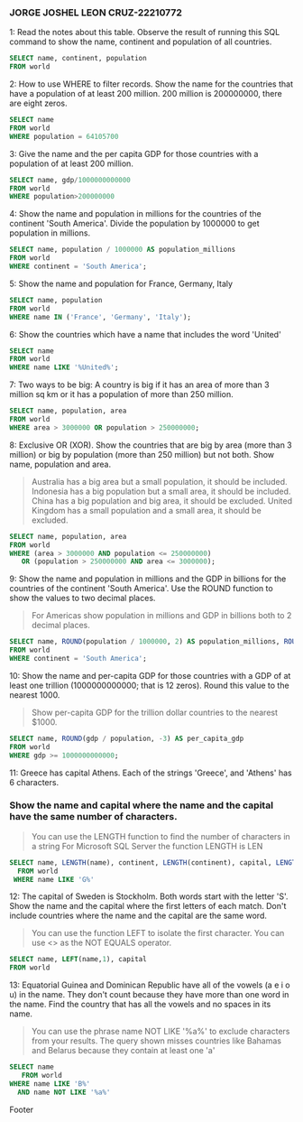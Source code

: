 ### JORGE JOSHEL LEON CRUZ-22210772

1: 
Read the notes about this table. Observe the result of running this SQL command to show the name, continent and population of all countries.
```sql
SELECT name, continent, population 
FROM world
```
2:
How to use WHERE to filter records. Show the name for the countries that have a population of at least 200 million. 200 million is 200000000, there are eight zeros.
```sql
SELECT name 
FROM world
WHERE population = 64105700
```
3:
Give the name and the per capita GDP for those countries with a population of at least 200 million.
```sql
SELECT name, gdp/1000000000000
FROM world 
WHERE population>200000000
```
4:
Show the name and population in millions for the countries of the continent 'South America'. Divide the population by 1000000 to get population in millions.
```sql
SELECT name, population / 1000000 AS population_millions
FROM world
WHERE continent = 'South America';
```
5:
Show the name and population for France, Germany, Italy
```sql
SELECT name, population
FROM world
WHERE name IN ('France', 'Germany', 'Italy');
```
6:
Show the countries which have a name that includes the word 'United'
```sql
SELECT name 
FROM world
WHERE name LIKE '%United%';
```
7:
Two ways to be big: A country is big if it has an area of more than 3 million sq km or it has a population of more than 250 million.
```sql
SELECT name, population, area
FROM world
WHERE area > 3000000 OR population > 250000000;
```
8:
Exclusive OR (XOR). Show the countries that are big by area (more than 3 million) or big by population (more than 250 million) but not both. Show name, population and area.
> Australia has a big area but a small population, it should be included.
> Indonesia has a big population but a small area, it should be included.
> China has a big population and big area, it should be excluded.
> United Kingdom has a small population and a small area, it should be excluded.
```sql
SELECT name, population, area
FROM world
WHERE (area > 3000000 AND population <= 250000000) 
   OR (population > 250000000 AND area <= 3000000);
```
9:
Show the name and population in millions and the GDP in billions for the countries of the continent 'South America'. Use the ROUND function to show the values to two decimal places.
> For Americas show population in millions and GDP in billions both to 2 decimal places.
```sql
SELECT name, ROUND(population / 1000000, 2) AS population_millions, ROUND(gdp / 1000000000, 2) AS gdp_billions
FROM world
WHERE continent = 'South America';
```
10:
Show the name and per-capita GDP for those countries with a GDP of at least one trillion (1000000000000; that is 12 zeros). Round this value to the nearest 1000.
> Show per-capita GDP for the trillion dollar countries to the nearest $1000.
```sql
SELECT name, ROUND(gdp / population, -3) AS per_capita_gdp
FROM world
WHERE gdp >= 1000000000000;
```
11:
Greece has capital Athens.
Each of the strings 'Greece', and 'Athens' has 6 characters.
### Show the name and capital where the name and the capital have the same number of characters.
> You can use the LENGTH function to find the number of characters in a string
For Microsoft SQL Server the function LENGTH is LEN
```sql
SELECT name, LENGTH(name), continent, LENGTH(continent), capital, LENGTH(capital)
  FROM world
 WHERE name LIKE 'G%'
```
12:
The capital of Sweden is Stockholm. Both words start with the letter 'S'.
Show the name and the capital where the first letters of each match. Don't include countries where the name and the capital are the same word.
> You can use the function LEFT to isolate the first character.
> You can use <> as the NOT EQUALS operator.
```sql
SELECT name, LEFT(name,1), capital
FROM world
```
13:
Equatorial Guinea and Dominican Republic have all of the vowels (a e i o u) in the name. They don't count because they have more than one word in the name.
Find the country that has all the vowels and no spaces in its name.
>You can use the phrase name NOT LIKE '%a%' to exclude characters from your results.
>The query shown misses countries like Bahamas and Belarus because they contain at least one 'a'
```sql
SELECT name
   FROM world
WHERE name LIKE 'B%'
  AND name NOT LIKE '%a%'
```
Footer
